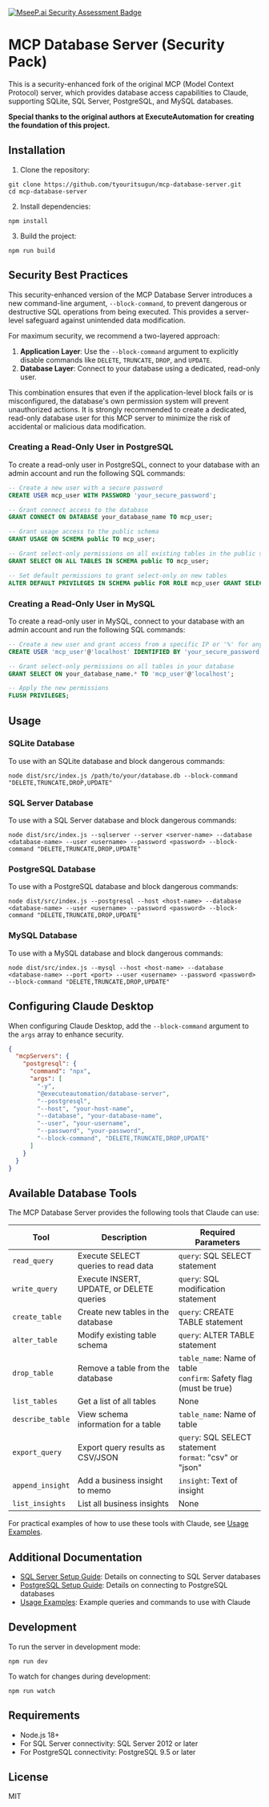 [![MseeP.ai Security Assessment Badge](https://mseep.net/pr/executeautomation-mcp-database-server-badge.png)](https://mseep.ai/app/executeautomation-mcp-database-server)

# MCP Database Server (Security Pack)

This is a security-enhanced fork of the original MCP (Model Context Protocol) server, which provides database access capabilities to Claude, supporting SQLite, SQL Server, PostgreSQL, and MySQL databases.

**Special thanks to the original authors at ExecuteAutomation for creating the foundation of this project.**

## Installation

1. Clone the repository:
```
git clone https://github.com/tyouritsugun/mcp-database-server.git
cd mcp-database-server
```

2. Install dependencies:
```
npm install
```

3. Build the project:
```
npm run build
```

## Security Best Practices

This security-enhanced version of the MCP Database Server introduces a new command-line argument, `--block-command`, to prevent dangerous or destructive SQL operations from being executed. This provides a server-level safeguard against unintended data modification.

For maximum security, we recommend a two-layered approach:
1.  **Application Layer**: Use the `--block-command` argument to explicitly disable commands like `DELETE`, `TRUNCATE`, `DROP`, and `UPDATE`.
2.  **Database Layer**: Connect to your database using a dedicated, read-only user.

This combination ensures that even if the application-level block fails or is misconfigured, the database's own permission system will prevent unauthorized actions. It is strongly recommended to create a dedicated, read-only database user for this MCP server to minimize the risk of accidental or malicious data modification.

### Creating a Read-Only User in PostgreSQL

To create a read-only user in PostgreSQL, connect to your database with an admin account and run the following SQL commands:

```sql
-- Create a new user with a secure password
CREATE USER mcp_user WITH PASSWORD 'your_secure_password';

-- Grant connect access to the database
GRANT CONNECT ON DATABASE your_database_name TO mcp_user;

-- Grant usage access to the public schema
GRANT USAGE ON SCHEMA public TO mcp_user;

-- Grant select-only permissions on all existing tables in the public schema
GRANT SELECT ON ALL TABLES IN SCHEMA public TO mcp_user;

-- Set default permissions to grant select-only on new tables
ALTER DEFAULT PRIVILEGES IN SCHEMA public FOR ROLE mcp_user GRANT SELECT ON TABLES TO mcp_user;
```

### Creating a Read-Only User in MySQL

To create a read-only user in MySQL, connect to your database with an admin account and run the following SQL commands:

```sql
-- Create a new user and grant access from a specific IP or '%' for any host
CREATE USER 'mcp_user'@'localhost' IDENTIFIED BY 'your_secure_password';

-- Grant select-only permissions on all tables in your database
GRANT SELECT ON your_database_name.* TO 'mcp_user'@'localhost';

-- Apply the new permissions
FLUSH PRIVILEGES;
```

## Usage

### SQLite Database

To use with an SQLite database and block dangerous commands:

```
node dist/src/index.js /path/to/your/database.db --block-command "DELETE,TRUNCATE,DROP,UPDATE"
```

### SQL Server Database

To use with a SQL Server database and block dangerous commands:

```
node dist/src/index.js --sqlserver --server <server-name> --database <database-name> --user <username> --password <password> --block-command "DELETE,TRUNCATE,DROP,UPDATE"
```

### PostgreSQL Database

To use with a PostgreSQL database and block dangerous commands:

```
node dist/src/index.js --postgresql --host <host-name> --database <database-name> --user <username> --password <password> --block-command "DELETE,TRUNCATE,DROP,UPDATE"
```

### MySQL Database

To use with a MySQL database and block dangerous commands:

```
node dist/src/index.js --mysql --host <host-name> --database <database-name> --port <port> --user <username> --password <password> --block-command "DELETE,TRUNCATE,DROP,UPDATE"
```

## Configuring Claude Desktop

When configuring Claude Desktop, add the `--block-command` argument to the `args` array to enhance security.

```json
{
  "mcpServers": {
    "postgresql": {
      "command": "npx",
      "args": [
        "-y",
        "@executeautomation/database-server",
        "--postgresql",
        "--host", "your-host-name",
        "--database", "your-database-name",
        "--user", "your-username",
        "--password", "your-password",
        "--block-command", "DELETE,TRUNCATE,DROP,UPDATE"
      ]
    }
  }
}
```

## Available Database Tools

The MCP Database Server provides the following tools that Claude can use:

| Tool | Description | Required Parameters |
|------|-------------|---------------------|
| `read_query` | Execute SELECT queries to read data | `query`: SQL SELECT statement |
| `write_query` | Execute INSERT, UPDATE, or DELETE queries | `query`: SQL modification statement |
| `create_table` | Create new tables in the database | `query`: CREATE TABLE statement |
| `alter_table` | Modify existing table schema | `query`: ALTER TABLE statement |
| `drop_table` | Remove a table from the database | `table_name`: Name of table<br>`confirm`: Safety flag (must be true) |
| `list_tables` | Get a list of all tables | None |
| `describe_table` | View schema information for a table | `table_name`: Name of table |
| `export_query` | Export query results as CSV/JSON | `query`: SQL SELECT statement<br>`format`: "csv" or "json" |
| `append_insight` | Add a business insight to memo | `insight`: Text of insight |
| `list_insights` | List all business insights | None |

For practical examples of how to use these tools with Claude, see [Usage Examples](docs/usage-examples.md).

## Additional Documentation

- [SQL Server Setup Guide](docs/sql-server-setup.md): Details on connecting to SQL Server databases
- [PostgreSQL Setup Guide](docs/postgresql-setup.md): Details on connecting to PostgreSQL databases
- [Usage Examples](docs/usage-examples.md): Example queries and commands to use with Claude

## Development

To run the server in development mode:

```
npm run dev
```

To watch for changes during development:

```
npm run watch
```

## Requirements

- Node.js 18+
- For SQL Server connectivity: SQL Server 2012 or later
- For PostgreSQL connectivity: PostgreSQL 9.5 or later

## License

MIT